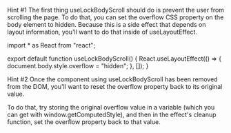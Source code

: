 Hint #1
The first thing useLockBodyScroll should do is prevent the user from scrolling the page. To do that, you can set the overflow CSS property on the body element to hidden. Because this is a side effect that depends on layout information, you'll want to do that inside of useLayoutEffect.

import * as React from "react";

export default function useLockBodyScroll() {
  React.useLayoutEffect(() => {
    document.body.style.overflow = "hidden";
  }, []);
}


Hint #2
Once the component using useLockBodyScroll has been removed from the DOM, you'll want to reset the overflow property back to its original value.

To do that, try storing the original overflow value in a variable (which you can get with window.getComputedStyle), and then in the effect's cleanup function, set the overflow property back to that value.